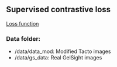 ## Supervised contrastive loss
[Loss function](https://github.com/HobbitLong/SupContrast)

### Data folder:
- /data/data_mod: Modified Tacto images
- /data/gs_data: Real GelSight images